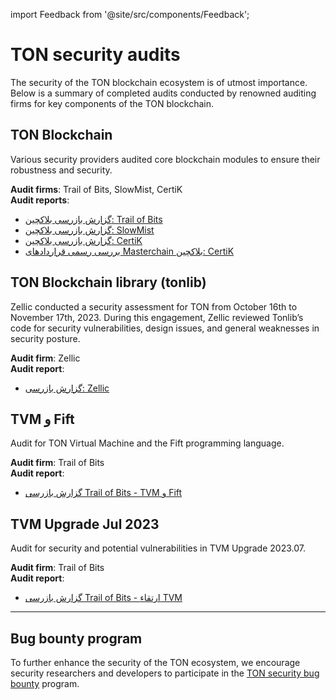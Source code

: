 import Feedback from '@site/src/components/Feedback';

# TON security audits

The security of the TON blockchain ecosystem is of utmost importance. Below is a summary of completed audits conducted by renowned auditing firms for key components of the TON blockchain.

## TON Blockchain

Various security providers audited core blockchain modules to ensure their robustness and security.

**Audit firms**: Trail of Bits, SlowMist, CertiK\
**Audit reports**:

- [گزارش بازرسی بلاکچین: Trail of Bits](https://docs.ton.org/audits/TON_Blockchain_ToB.pdf)
- [گزارش بازرسی بلاکچین: SlowMist](https://docs.ton.org/audits/TON_Blockchain_SlowMist.pdf)
- [گزارش بازرسی بلاکچین: CertiK](https://docs.ton.org/audits/TON_Blockchain_CertiK.pdf)
- [بررسی رسمی قراردادهای Masterchain بلاکچین: CertiK](https://docs.ton.org/audits/TON_Blockchain_Formal_Verification_CertiK.pdf)

## TON Blockchain library (tonlib)

Zellic conducted a security assessment for TON from October 16th to November 17th, 2023. During this engagement, Zellic reviewed Tonlib’s code for security vulnerabilities, design issues, and general weaknesses in security posture.

**Audit firm**: Zellic\
**Audit report**:

- [گزارش بازرسی: Zellic](https://docs.ton.org/audits/TON_Blockchain_tonlib_Zellic.pdf)

## TVM و Fift

Audit for TON Virtual Machine and the Fift programming language.

**Audit firm**: Trail of Bits\
**Audit report**:

- [گزارش بازرسی Trail of Bits - TVM و Fift](https://docs.ton.org/audits/TVM_and_Fift_ToB.pdf)

## TVM Upgrade Jul 2023

Audit for security and potential vulnerabilities in TVM Upgrade 2023.07.

**Audit firm**: Trail of Bits\
**Audit report**:

- [گزارش بازرسی Trail of Bits - ارتقاء TVM](https://docs.ton.org/audits/TVM_Upgrade_ToB_2023.pdf)

---

## Bug bounty program

To further enhance the security of the TON ecosystem, we encourage security researchers and developers to participate in the [TON security bug bounty](https://github.com/ton-blockchain/bug-bounty) program.

<Feedback />

